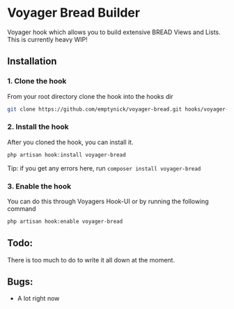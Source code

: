 # Voyager Bread Builder
Voyager hook which allows you to build extensive BREAD Views and Lists.
This is currently heavy WIP!  

## Installation

### 1. Clone the hook
From your root directory clone the hook into the hooks dir
```bash
git clone https://github.com/emptynick/voyager-bread.git hooks/voyager-bread
```
### 2. Install the hook
After you cloned the hook, you can install it.
```bash
php artisan hook:install voyager-bread
```
Tip: if you get any errors here, run `composer install voyager-bread`
### 3. Enable the hook
You can do this through Voyagers Hook-UI or by running the following command
```bash
php artisan hook:enable voyager-bread
```

## Todo:
There is too much to do to write it all down at the moment.

## Bugs:
- A lot right now
